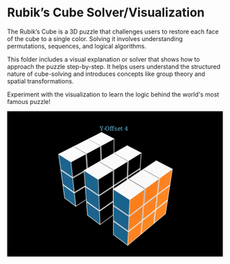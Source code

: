 # Rubik’s Cube Solver/Visualization

The Rubik’s Cube is a 3D puzzle that challenges users to restore each face of the cube to a single color. Solving it involves understanding permutations, sequences, and logical algorithms.

This folder includes a visual explanation or solver that shows how to approach the puzzle step-by-step. It helps users understand the structured nature of cube-solving and introduces concepts like group theory and spatial transformations.

Experiment with the visualization to learn the logic behind the world's most famous puzzle!

![Animation Preview](preview.png)
